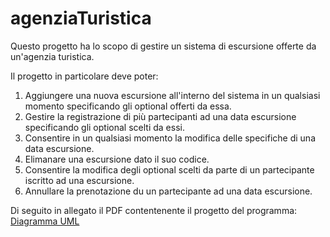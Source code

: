 # agenziaTuristica
Questo progetto ha lo scopo di gestire un sistema di escursione offerte da un'agenzia turistica.

Il progetto in particolare deve poter: 
1. Aggiungere una nuova escursione all'interno del sistema in un qualsiasi momento specificando gli optional offerti da essa.
2. Gestire la registrazione di più partecipanti ad una data escursione specificando gli optional scelti da essi.
3. Consentire in un qualsiasi momento la modifica delle specifiche di una data escursione.
4. Elimanare una escursione dato il suo codice.
5. Consentire la modifica degli optional scelti da parte di un partecipante iscritto ad una escursione.
6. Annullare la prenotazione du un partecipante ad una data escursione.

Di seguito in allegato il PDF contentenente il progetto del programma:
<a href="https://drive.google.com/file/d/140uGtqJMgykoPXa-Xt0RakQdjNEw0FEm/view?usp=sharing" target="_blank">Diagramma UML</a>